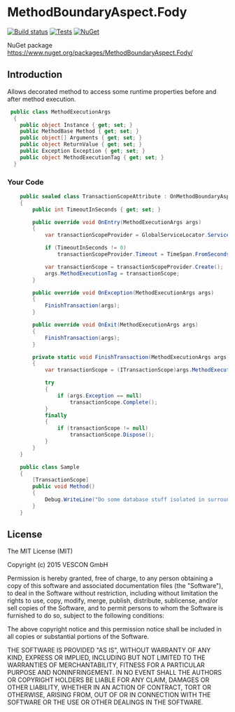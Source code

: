 # MethodBoundaryAspect.Fody

[![Build status](https://img.shields.io/appveyor/ci/marcells/methodboundaryaspect-fody.svg)](https://ci.appveyor.com/project/marcells/methodboundaryaspect-fody)
[![Tests](https://img.shields.io/appveyor/tests/marcells/methodboundaryaspect-fody.svg)](https://ci.appveyor.com/project/marcells/methodboundaryaspect-fody/build/tests)
[![NuGet](https://img.shields.io/nuget/v/MethodBoundaryAspect.Fody.svg)](https://www.nuget.org/packages/MethodBoundaryAspect.Fody/)

NuGet package https://www.nuget.org/packages/MethodBoundaryAspect.Fody/

## Introduction
Allows decorated method to access some runtime properties before and after method execution.
```csharp
 public class MethodExecutionArgs
  {
    public object Instance { get; set; }
    public MethodBase Method { get; set; }
    public object[] Arguments { get; set; }
    public object ReturnValue { get; set; }
    public Exception Exception { get; set; }
    public object MethodExecutionTag { get; set; }
  }
```
### Your Code

```csharp
	public sealed class TransactionScopeAttribute : OnMethodBoundaryAspect
    {
        public int TimeoutInSeconds { get; set; }

        public override void OnEntry(MethodExecutionArgs args)
        {
            var transactionScopeProvider = GlobalServiceLocator.ServiceLocator.GetInstance<ITransactionScopeProvider>();

            if (TimeoutInSeconds != 0)
                transactionScopeProvider.Timeout = TimeSpan.FromSeconds(TimeoutInSeconds);

            var transactionScope = transactionScopeProvider.Create();
            args.MethodExecutionTag = transactionScope;
        }

        public override void OnException(MethodExecutionArgs args)
        {
            FinishTransaction(args);
        }

        public override void OnExit(MethodExecutionArgs args)
        {
            FinishTransaction(args);
        }

        private static void FinishTransaction(MethodExecutionArgs args)
        {
            var transactionScope = (ITransactionScope)args.MethodExecutionTag;

            try
            {
                if (args.Exception == null)
                    transactionScope.Complete();
            }
            finally
            {
                if (transactionScope != null)
                    transactionScope.Dispose();
            }
        }
    }

	public class Sample
	{
		[TransactionScope]
		public void Method()
		{
		    Debug.WriteLine("Do some database stuff isolated in surrounding transaction");
		}
	}
```

License
-------

The MIT License (MIT)

Copyright (c) 2015 VESCON GmbH

Permission is hereby granted, free of charge, to any person obtaining a copy
of this software and associated documentation files (the "Software"), to deal
in the Software without restriction, including without limitation the rights
to use, copy, modify, merge, publish, distribute, sublicense, and/or sell
copies of the Software, and to permit persons to whom the Software is
furnished to do so, subject to the following conditions:

The above copyright notice and this permission notice shall be included in
all copies or substantial portions of the Software.

THE SOFTWARE IS PROVIDED "AS IS", WITHOUT WARRANTY OF ANY KIND, EXPRESS OR
IMPLIED, INCLUDING BUT NOT LIMITED TO THE WARRANTIES OF MERCHANTABILITY,
FITNESS FOR A PARTICULAR PURPOSE AND NONINFRINGEMENT. IN NO EVENT SHALL THE
AUTHORS OR COPYRIGHT HOLDERS BE LIABLE FOR ANY CLAIM, DAMAGES OR OTHER
LIABILITY, WHETHER IN AN ACTION OF CONTRACT, TORT OR OTHERWISE, ARISING FROM,
OUT OF OR IN CONNECTION WITH THE SOFTWARE OR THE USE OR OTHER DEALINGS IN
THE SOFTWARE.

